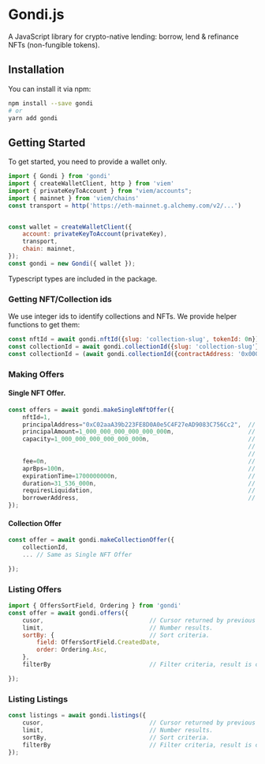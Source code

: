 # Gondi.js

A JavaScript library for crypto-native lending: borrow, lend & refinance NFTs (non-fungible tokens). 



## Installation

You can install it via npm:

```bash
npm install --save gondi
# or
yarn add gondi
```

## Getting Started
To get started, you need to provide a wallet only. 

```javascript
import { Gondi } from 'gondi'
import { createWalletClient, http } from 'viem'
import { privateKeyToAccount } from "viem/accounts";
import { mainnet } from 'viem/chains'
const transport = http('https://eth-mainnet.g.alchemy.com/v2/...')


const wallet = createWalletClient({
    account: privateKeyToAccount(privateKey),
    transport,
    chain: mainnet,
});
const gondi = new Gondi({ wallet });
```

Typescript types are included in the package.

### Getting NFT/Collection ids
We use integer ids to identify collections and NFTs. We provide helper functions to get them:


```javascript
const nftId = await gondi.nftId({slug: 'collection-slug', tokenId: 0n});
const collectionId = await gondi.collectionId({slug: 'collection-slug'});
const collectionId = (await gondi.collectionId({contractAddress: '0x0000000000000000000000000000000000000000'}))[0];    // It's an array because some collections use same contract (e.g. Artblocks)
```

### Making Offers

#### Single NFT Offer.
```javascript
const offers = await gondi.makeSingleNftOffer({
    nftId=1,
    principalAddress="0xC02aaA39b223FE8D0A0e5C4F27eAD9083C756Cc2",  // Principal currency address. (e.g. WETH)
    principalAmount=1_000_000_000_000_000_000n,                     // Principal amount. In units of currency (e.g. WETH is wei)(e.g. 1WETH)
    capacity=1_000_000_000_000_000_000n,                            // How much money do you want to loan in total, 
                                                                    // valid for collection offers.
                                                                    // If you want N loans for example, it should be N*principalAmount.
    fee=0n,                                                         // Origination fee.
    aprBps=100n,                                                    // Apr expressed in basis points. (e.g. 1% apr)
    expirationTime=1700000000n,                                     // Expiration time expressed in seconds since epoch. (e.g. 2023/11/14)
    duration=31_536_000n,                                           // Duration expressed in secconds. (e.g. 1 year)
    requiresLiquidation,                                            // Sets the collateral to be liquidated on default.
    borrowerAddress,                                                // Optional: allow only this borrower to accept the offer.
});
```

#### Collection Offer

```javascript
const offer = await gondi.makeCollectionOffer({
    collectionId,
    ... // Same as Single NFT Offer

});
```

### Listing Offers

```javascript
import { OffersSortField, Ordering } from 'gondi'
const offer = await gondi.offers({
    cusor,                              // Cursor returned by previous calls.
    limit,                              // Number results.
    sortBy: {                           // Sort criteria.
        field: OffersSortField.CreatedDate, 
        order: Ordering.Asc,
    },
    filterBy                            // Filter criteria, result is conjunction of components.

});
```

### Listing Listings

```javascript
const listings = await gondi.listings({
    cusor,                              // Cursor returned by previous calls.
    limit,                              // Number results.
    sortBy,                             // Sort criteria.
    filterBy                            // Filter criteria, result is conjunction of components.
});
```
